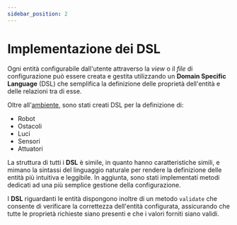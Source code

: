 ```yaml
---
sidebar_position: 2
---
```


# Implementazione dei DSL

Ogni entità configurabile dall'utente attraverso la _view_ o il _file_ di configurazione può essere creata e gestita utilizzando un **Domain Specific Language** (DSL) che semplifica la definizione delle proprietà dell'entità e delle relazioni tra di esse.

Oltre all'[ambiente](./1-environment.md), sono stati creati DSL per la definizione di:

- Robot
- Ostacoli
- Luci
- Sensori
- Attuatori

La struttura di tutti i **DSL** è simile, in quanto hanno caratteristiche simili, e mimano la sintassi del linguaggio naturale per rendere la definizione delle entità più intuitiva e leggibile.
In aggiunta, sono stati implementati metodi dedicati ad una più semplice gestione della configurazione.

I **DSL** riguardanti le entità dispongono inoltre di un metodo `validate` che consente di verificare la correttezza dell'entità configurata, assicurando che tutte le proprietà richieste siano presenti e che i valori forniti siano validi.
